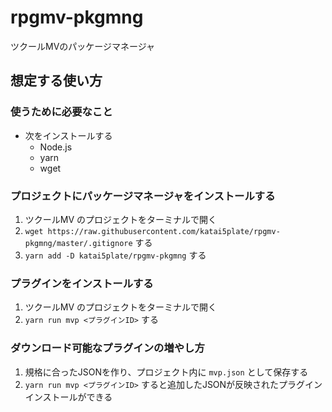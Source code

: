 # rpgmv-pkgmng
ツクールMVのパッケージマネージャ

## 想定する使い方
### 使うために必要なこと
- 次をインストールする
  - Node.js
  - yarn
  - wget
### プロジェクトにパッケージマネージャをインストールする
1. ツクールMV のプロジェクトをターミナルで開く
2. `wget https://raw.githubusercontent.com/katai5plate/rpgmv-pkgmng/master/.gitignore` する
3. `yarn add -D katai5plate/rpgmv-pkgmng` する
### プラグインをインストールする
1. ツクールMV のプロジェクトをターミナルで開く
2. `yarn run mvp <プラグインID>` する
### ダウンロード可能なプラグインの増やし方
1. 規格に合ったJSONを作り、プロジェクト内に `mvp.json` として保存する
2. `yarn run mvp <プラグインID>` すると追加したJSONが反映されたプラグインインストールができる
